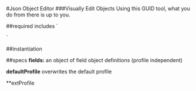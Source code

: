 #Json Object Editor
###Visually Edit Objects Using this GUID tool, what you do from there is up to you.

##required includes
`
<link rel="stylesheet" type="text/css" href="css/joe-styles.css">
<script src="js/jquery-1.10.2.min.js"></script>
<script src="js/craydent-1.7.18.js"></script>
<script src="js/JsonObjectEditor.jquery.craydent.js"></script>`

##instantiation



##specs
**fields:**
an object of field object definitions (profile independent)

**defaultProfile**
overwrites the default profile

**extProfile